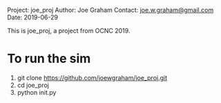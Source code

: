 Project: joe_proj
Author:  Joe Graham
Contact: joe.w.graham@gmail.com
Date:    2019-06-29

This is joe_proj, a project from OCNC 2019.

# To run the sim

1) git clone https://github.com/joewgraham/joe_proj.git
2) cd joe_proj
3) python init.py

